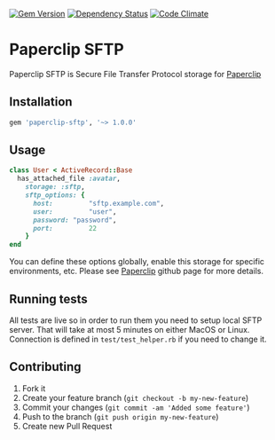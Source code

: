[![Gem
Version](https://badge.fury.io/rb/paperclip-sftp.png)](http://badge.fury.io/rb/paperclip-sftp)
[![Dependency Status](https://gemnasium.com/spectator/paperclip-sftp.png)](https://gemnasium.com/spectator/paperclip-sftp)
[![Code
Climate](https://codeclimate.com/github/spectator/paperclip-sftp.png)](https://codeclimate.com/github/spectator/paperclip-sftp)

Paperclip SFTP
==============

Paperclip SFTP is Secure File Transfer Protocol storage for [Paperclip](https://github.com/thoughtbot/paperclip)

Installation
------------

```ruby
gem 'paperclip-sftp', '~> 1.0.0'
```

Usage
-----

```ruby
class User < ActiveRecord::Base
  has_attached_file :avatar,
    storage: :sftp,
    sftp_options: {
      host: 		"sftp.example.com",
      user: 		"user",
      password: "password",
      port: 		22
    }
end
```

You can define these options globally, enable this storage for specific environments, etc. Please see [Paperclip](https://github.com/thoughtbot/paperclip) github page for more details.

Running tests
-------------

All tests are live so in order to run them you need to setup local SFTP server. That will take at most 5 minutes on either MacOS or Linux. Connection is defined in `test/test_helper.rb` if you need to change it.

Contributing
------------

1. Fork it
2. Create your feature branch (`git checkout -b my-new-feature`)
3. Commit your changes (`git commit -am 'Added some feature'`)
4. Push to the branch (`git push origin my-new-feature`)
5. Create new Pull Request

